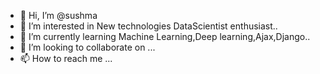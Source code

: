 - 👋 Hi, I’m @sushma
- 👀 I’m interested in New technologies DataScientist enthusiast..
- 🌱 I’m currently learning Machine Learning,Deep learning,Ajax,Django..
- 💞️ I’m looking to collaborate on ...
- 📫 How to reach me ...

<!---
sushma-projects/sushma-projects is a ✨ special ✨ repository because its `README.md` (this file) appears on your GitHub profile.
You can click the Preview link to take a look at your changes.
--->
